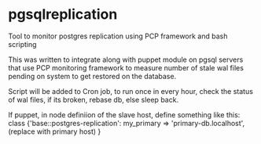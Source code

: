 # pgsqlreplication
Tool to monitor postgres replication using PCP framework and bash scripting

This was written to integrate along with puppet module on pgsql servers that use PCP monitoring framework to measure number of stale wal files pending on system to get restored on the database.

Script will be added to Cron job, to run once in every hour, check the status of wal files, if its broken, rebase db, else sleep back.

If puppet, in node definiion of the slave host, define something like this:
  class {'base::postgres-replication':
    my_primary         => 'primary-db.localhost',  (replace with primary host)
    }

